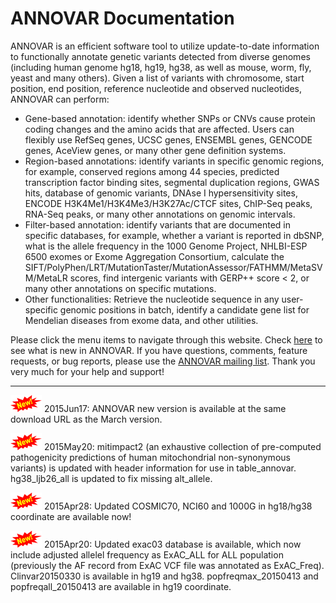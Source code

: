 # ANNOVAR Documentation

ANNOVAR is an efficient software tool to utilize update-to-date information to functionally annotate genetic variants detected from diverse genomes (including human genome hg18, hg19, hg38, as well as mouse, worm, fly, yeast and many others). Given a list of variants with chromosome, start position, end position, reference nucleotide and observed nucleotides, ANNOVAR can perform:

- Gene-based annotation: identify whether SNPs or CNVs cause protein coding changes and the amino acids that are affected. Users can flexibly use RefSeq genes, UCSC genes, ENSEMBL genes, GENCODE genes, AceView genes, or many other gene definition systems.
- Region-based annotations: identify variants in specific genomic regions, for example, conserved regions among 44 species, predicted transcription factor binding sites, segmental duplication regions, GWAS hits, database of genomic variants, DNAse I hypersensitivity sites, ENCODE H3K4Me1/H3K4Me3/H3K27Ac/CTCF sites, ChIP-Seq peaks, RNA-Seq peaks, or many other annotations on genomic intervals.
- Filter-based annotation: identify variants that are documented in specific databases, for example, whether a variant is reported in dbSNP,  what is the allele frequency in the 1000 Genome Project, NHLBI-ESP 6500 exomes or Exome Aggregation Consortium, calculate the SIFT/PolyPhen/LRT/MutationTaster/MutationAssessor/FATHMM/MetaSVM/MetaLR scores, find intergenic variants with GERP++ score < 2, or many other annotations on specific mutations.
- Other functionalities: Retrieve the nucleotide sequence in any user-specific genomic positions in batch, identify a candidate gene list for Mendelian diseases from exome data, and other utilities.

Please click the menu items to navigate through this website. Check [here](misc/whatsnew.md) to see what is new in ANNOVAR. If you have questions, comments, feature requests, or bug reports, please use the [ANNOVAR mailing list](https://groups.google.com/forum/#!forum/annovar). Thank you very much for your help and support!

---

![new](/img/new.png) 2015Jun17: ANNOVAR new version is available at the same download URL as the March version. 

![new](/img/new.png) 2015May20: mitimpact2 (an exhaustive collection of pre-computed pathogenicity predictions of human mitochondrial non-synonymous variants) is updated with header information for use in table_annovar. hg38_ljb26_all is updated to fix missing alt_allele.

![new](/img/new.png) 2015Apr28: Updated COSMIC70, NCI60 and 1000G in hg18/hg38 coordinate are available now!

![new](/img/new.png) 2015Apr20: Updated exac03 database is available, which now include adjusted allelel frequency as ExAC_ALL for ALL population (previously the AF record from ExAC VCF file was annotated as ExAC_Freq). Clinvar20150330 is available in hg19 and hg38. popfreqmax_20150413 and popfreqall_20150413 are available in hg19 coordinate.

<script>
  (function(i,s,o,g,r,a,m){i['GoogleAnalyticsObject']=r;i[r]=i[r]||function(){
  (i[r].q=i[r].q||[]).push(arguments)},i[r].l=1*new Date();a=s.createElement(o),
  m=s.getElementsByTagName(o)[0];a.async=1;a.src=g;m.parentNode.insertBefore(a,m)
  })(window,document,'script','//www.google-analytics.com/analytics.js','ga');

  ga('create', 'UA-48623707-1', 'openbioinformatics.org');
  ga('send', 'pageview');
</script>
